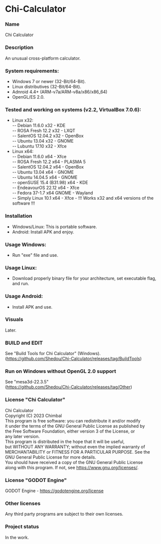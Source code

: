 # Chi-Calculator

### Name
Chi Calculator

### Description
An unusual cross-platform calculator.

### System requirements:
- Windows 7 or newer (32-Bit/64-Bit).
- Linux distributives (32-Bit/64-Bit).
- Adnroid 4.4+ (ARM-v7a/ARM-v8a/x86/x86_64)
- OpenGL/ES 2.0.

### Tested and working on systems (v2.2, VirtualBox 7.0.6):
 - Linux x32:\
 -- Debian 11.6.0 x32 - KDE\
 -- ROSA Fresh 12.2 x32 - LXQT\
 -- SalentOS 12.04.2 x32 - OpenBox\
 -- Ubuntu 13.04 x32 - GNOME\
 -- Lubuntu 17.10 x32 - Xfce
 - Linux x64:\
 -- Debian 11.6.0 x64 - Xfce\
 -- ROSA Fresh 12.2 x64 - PLASMA 5\
 -- SalentOS 12.04.2 x64 - OpenBox\
 -- Ubuntu 13.04 x64 - GNOME\
 -- Ubuntu 14.04.5 x64 - GNOME\
 -- openSUSE 15.4 (B31.98) x64 - KDE\
 -- EndeavourOS 22.12 x64 - Xfce\
 -- Fedora 37-1.7 x64 GNOME - Wayland\
 -- Simply Linux 10.1 x64 - Xfce - !!! Works x32 and x64 versions of the software !!!

### Installation
- Windows/Linux: This is portable software.
- Android: Install APK and enjoy.

### Usage Windows:
- Run "exe" file and use.

### Usage Linux:
- Download properly binary file for your architecture, set executable flag, and run.

### Usage Android:
- Install APK and use.

### Visuals
Later.

### BUILD and EDIT
See "Build Tools for Chi Calculator" (Windows).\
(https://github.com/Shedou/Chi-Calculator/releases/tag/BuildTools)

### Run on Windows without OpenGL 2.0 support
See "mesa3d-22.3.5"\
(https://github.com/Shedou/Chi-Calculator/releases/tag/Other)

### License "Chi Calculator"
Chi Calculator\
Copyright (C) 2023 Chimbal\
This program is free software: you can redistribute it and/or modify\
it under the terms of the GNU General Public License as published by\
the Free Software Foundation, either version 3 of the License, or\
any later version.\
This program is distributed in the hope that it will be useful,\
but WITHOUT ANY WARRANTY; without even the implied warranty of\
MERCHANTABILITY or FITNESS FOR A PARTICULAR PURPOSE.  See the\
GNU General Public License for more details.\
You should have received a copy of the GNU General Public License\
along with this program.  If not, see https://www.gnu.org/licenses/.

### License "GODOT Engine"
GODOT Engine - https://godotengine.org/license

### Other licenses
Any third party programs are subject to their own licenses.

### Project status
In the work.
